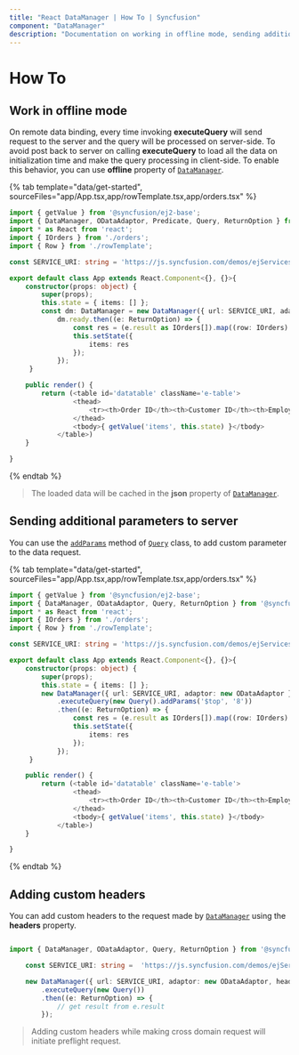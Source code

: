 ```yaml
---
title: "React DataManager | How To | Syncfusion"
component: "DataManager"
description: "Documentation on working in offline mode, sending additional parameters, and adding custom headers in the React DataManager"
---
```


# How To

## Work in offline mode

On remote data binding,
every time invoking **executeQuery** will send request to the server and the query will be
processed on server-side.
To avoid post back to server on calling **executeQuery**
to load all the data on initialization time and make the query processing in client-side.
To enable this behavior, you can use **offline** property of
[`DataManager`](https://ej2.syncfusion.com/documentation/api/data/dataManager/).

{% tab template="data/get-started", sourceFiles="app/App.tsx,app/rowTemplate.tsx,app/orders.tsx" %}

```typescript
import { getValue } from '@syncfusion/ej2-base';
import { DataManager, ODataAdaptor, Predicate, Query, ReturnOption } from '@syncfusion/ej2-data';
import * as React from 'react';
import { IOrders } from './orders';
import { Row } from './rowTemplate';

const SERVICE_URI: string = 'https://js.syncfusion.com/demos/ejServices/Wcf/Northwind.svc/Orders';

export default class App extends React.Component<{}, {}>{
    constructor(props: object) {
        super(props);
        this.state = { items: [] };
        const dm: DataManager = new DataManager({ url: SERVICE_URI, adaptor: new ODataAdaptor, offline: true }, new Query().take(8));
            dm.ready.then((e: ReturnOption) => {
                const res = (e.result as IOrders[]).map((row: IOrders) => (<Row {...row}/>));
                this.setState({
                    items: res
                });
            });
     }

    public render() {
        return (<table id='datatable' className='e-table'>
                <thead>
                    <tr><th>Order ID</th><th>Customer ID</th><th>Employee ID</th></tr>
                </thead>
                <tbody>{ getValue('items', this.state) }</tbody>
            </table>)
    }

}
```

{% endtab %}

> The loaded data will be cached in the **json** property of [`DataManager`](https://ej2.syncfusion.com/documentation/api/data/dataManager/).

## Sending additional parameters to server

You can use the [`addParams`](https://ej2.syncfusion.com/documentation/api/data/query/#addparams) method of [`Query`](https://ej2.syncfusion.com/documentation/api/data/query/) class, to add custom parameter to the data request.

{% tab template="data/get-started", sourceFiles="app/App.tsx,app/rowTemplate.tsx,app/orders.tsx" %}

```typescript
import { getValue } from '@syncfusion/ej2-base';
import { DataManager, ODataAdaptor, Query, ReturnOption } from '@syncfusion/ej2-data';
import * as React from 'react';
import { IOrders } from './orders';
import { Row } from './rowTemplate';

const SERVICE_URI: string = 'https://js.syncfusion.com/demos/ejServices/Wcf/Northwind.svc/Orders';

export default class App extends React.Component<{}, {}>{
    constructor(props: object) {
        super(props);
        this.state = { items: [] };
        new DataManager({ url: SERVICE_URI, adaptor: new ODataAdaptor })
            .executeQuery(new Query().addParams('$top', '8'))
            .then((e: ReturnOption) => {
                const res = (e.result as IOrders[]).map((row: IOrders) => (<Row {...row}/>));
                this.setState({
                    items: res
                });
            });
     }

    public render() {
        return (<table id='datatable' className='e-table'>
                <thead>
                    <tr><th>Order ID</th><th>Customer ID</th><th>Employee ID</th></tr>
                </thead>
                <tbody>{ getValue('items', this.state) }</tbody>
            </table>)
    }

}
```

{% endtab %}

## Adding custom headers

You can add custom headers to the request made by [`DataManager`](https://ej2.syncfusion.com/documentation/api/data/dataManager/) using the **headers** property.

```typescript

import { DataManager, ODataAdaptor, Query, ReturnOption } from '@syncfusion/ej2-data';

    const SERVICE_URI: string =  'https://js.syncfusion.com/demos/ejServices/Wcf/Northwind.svc/Orders';

    new DataManager({ url: SERVICE_URI, adaptor: new ODataAdaptor, headers:[{ 'syncfusion': 'true' }] })
        .executeQuery(new Query())
        .then((e: ReturnOption) => {
            // get result from e.result
        });

```

> Adding custom headers while making cross domain request will initiate preflight request.